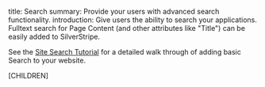 title: Search
summary: Provide your users with advanced search functionality.
introduction: Give users the ability to search your applications. Fulltext search for Page Content (and other attributes like "Title") can be easily added to SilverStripe.

See the [Site Search Tutorial](/tutorials/site_search) for a detailed walk through of adding basic Search to your
website.

[CHILDREN]